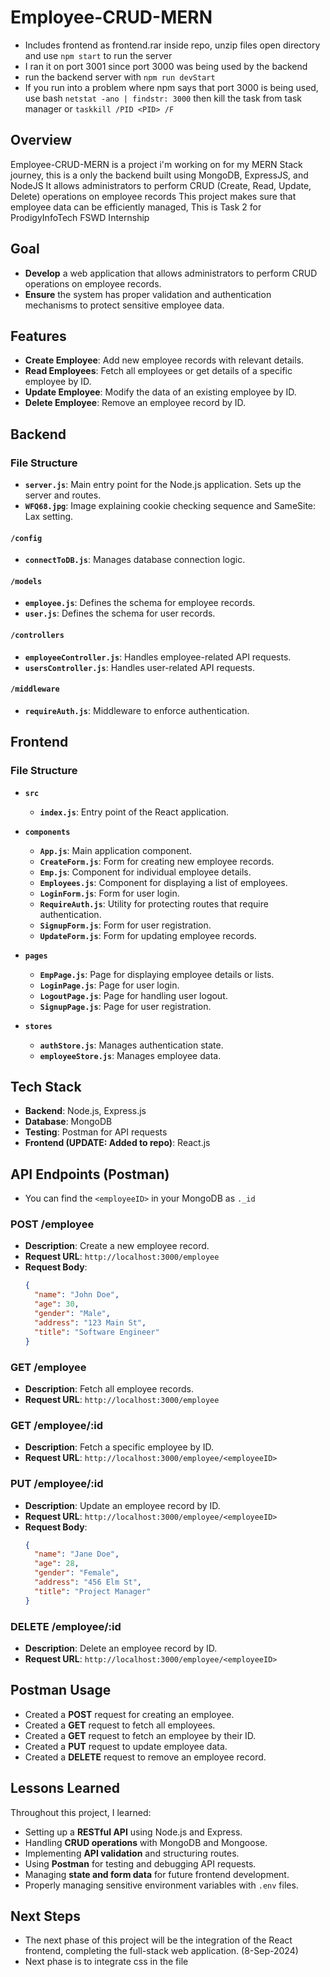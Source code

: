 # Employee-CRUD-MERN

- Includes frontend as frontend.rar inside repo, unzip files open directory and use `npm start` to run the server
- I ran it on port 3001 since port 3000 was being used by the backend
- run the backend server with `npm run devStart`
- If you run into a problem where npm says that port 3000 is being used, use bash `netstat -ano | findstr: 3000` then kill the task from task manager or `taskkill /PID <PID> /F` 

## Overview

Employee-CRUD-MERN is a project i'm working on for my MERN Stack journey, this is a only the backend built using MongoDB, ExpressJS, and NodeJS
It allows administrators to perform CRUD (Create, Read, Update, Delete) operations on employee records
This project makes sure that employee data can be efficiently managed,
This is Task 2 for ProdigyInfoTech FSWD Internship
        
## Goal
- **Develop** a web application that allows administrators to perform CRUD operations on employee records. 
- **Ensure** the system has proper validation and authentication mechanisms to protect sensitive employee data.

## Features

- **Create Employee**: Add new employee records with relevant details.
- **Read Employees**: Fetch all employees or get details of a specific employee by ID.
- **Update Employee**: Modify the data of an existing employee by ID.
- **Delete Employee**: Remove an employee record by ID.

## Backend

### File Structure

- **`server.js`**: Main entry point for the Node.js application. Sets up the server and routes.
- **`WFQ68.jpg`**: Image explaining cookie checking sequence and SameSite: Lax setting.
  
#### `/config`
- **`connectToDB.js`**: Manages database connection logic.

#### `/models`
- **`employee.js`**: Defines the schema for employee records.
- **`user.js`**: Defines the schema for user records.

#### `/controllers`
- **`employeeController.js`**: Handles employee-related API requests.
- **`usersController.js`**: Handles user-related API requests.

#### `/middleware`
- **`requireAuth.js`**: Middleware to enforce authentication.

## Frontend

### File Structure

- **`src`**
  - **`index.js`**: Entry point of the React application.

- **`components`**
  - **`App.js`**: Main application component.
  - **`CreateForm.js`**: Form for creating new employee records.
  - **`Emp.js`**: Component for individual employee details.
  - **`Employees.js`**: Component for displaying a list of employees.
  - **`LoginForm.js`**: Form for user login.
  - **`RequireAuth.js`**: Utility for protecting routes that require authentication.
  - **`SignupForm.js`**: Form for user registration.
  - **`UpdateForm.js`**: Form for updating employee records.

- **`pages`**
  - **`EmpPage.js`**: Page for displaying employee details or lists.
  - **`LoginPage.js`**: Page for user login.
  - **`LogoutPage.js`**: Page for handling user logout.
  - **`SignupPage.js`**: Page for user registration.

- **`stores`**
  - **`authStore.js`**: Manages authentication state.
  - **`employeeStore.js`**: Manages employee data.


## Tech Stack

- **Backend**: Node.js, Express.js
- **Database**: MongoDB
- **Testing**: Postman for API requests
- **Frontend (UPDATE: Added to repo)**: React.js

## API Endpoints (Postman)
- You can find the `<employeeID>` in your MongoDB as `._id`
### POST /employee
- **Description**: Create a new employee record.
- **Request URL**: `http://localhost:3000/employee`
- **Request Body**:
    ```json
    {
      "name": "John Doe",
      "age": 30,
      "gender": "Male",
      "address": "123 Main St",
      "title": "Software Engineer"
    }
    ```

### GET /employee
- **Description**: Fetch all employee records.
- **Request URL**: `http://localhost:3000/employee`

### GET /employee/:id
- **Description**: Fetch a specific employee by ID.
- **Request URL**: `http://localhost:3000/employee/<employeeID>`

### PUT /employee/:id
- **Description**: Update an employee record by ID.
- **Request URL**: `http://localhost:3000/employee/<employeeID>`
- **Request Body**:
    ```json
    {
      "name": "Jane Doe",
      "age": 28,
      "gender": "Female",
      "address": "456 Elm St",
      "title": "Project Manager"
    }
    ```

### DELETE /employee/:id
- **Description**: Delete an employee record by ID.
- **Request URL**: `http://localhost:3000/employee/<employeeID>`

## Postman Usage

- Created a **POST** request for creating an employee.
- Created a **GET** request to fetch all employees.
- Created a **GET** request to fetch an employee by their ID.
- Created a **PUT** request to update employee data.
- Created a **DELETE** request to remove an employee record.

## Lessons Learned

Throughout this project, I learned:

- Setting up a **RESTful API** using Node.js and Express.
- Handling **CRUD operations** with MongoDB and Mongoose.
- Implementing **API validation** and structuring routes.
- Using **Postman** for testing and debugging API requests.
- Managing **state and form data** for future frontend development.
- Properly managing sensitive environment variables with `.env` files.

## Next Steps

- The next phase of this project will be the integration of the React frontend, completing the full-stack web application. (8-Sep-2024)
- Next phase is to integrate css in the file
